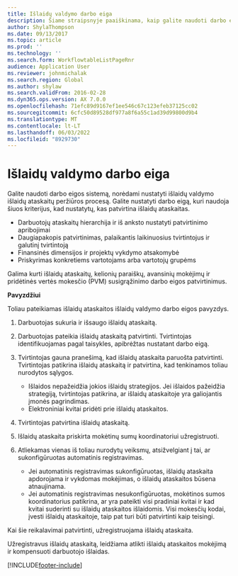 ```yaml
---
title: Išlaidų valdymo darbo eiga
description: Šiame straipsnyje paaiškinama, kaip galite naudoti darbo eigos sistemą programoje Microsoft Dynamics "365 Finance", kad nustatytumėte išlaidų ataskaitų peržiūros procesą išlaidų valdyme.
author: ShylaThompson
ms.date: 09/13/2017
ms.topic: article
ms.prod: ''
ms.technology: ''
ms.search.form: WorkflowtableListPageRnr
audience: Application User
ms.reviewer: johnmichalak
ms.search.region: Global
ms.author: shylaw
ms.search.validFrom: 2016-02-28
ms.dyn365.ops.version: AX 7.0.0
ms.openlocfilehash: 71efc89d9167ef1ee546c67c123efeb37125cc02
ms.sourcegitcommit: 6cfc50d89528df977a8f6a55c1ad39d99800d9b4
ms.translationtype: MT
ms.contentlocale: lt-LT
ms.lasthandoff: 06/03/2022
ms.locfileid: "8929730"
---
```

# <a name="expense-management-workflow"></a>Išlaidų valdymo darbo eiga

Galite naudoti darbo eigos sistemą, norėdami nustatyti išlaidų valdymo išlaidų ataskaitų peržiūros procesą. Galite nustatyti darbo eigą, kuri naudoja šiuos kriterijus, kad nustatytų, kas patvirtina išlaidų ataskaitas.

- Darbuotojų ataskaitų hierarchija ir iš anksto nustatyti patvirtinimo apribojimai
- Daugiapakopis patvirtinimas, palaikantis laikinuosius tvirtintojus ir galutinį tvirtintoją
- Finansinės dimensijos ir projektų vykdymo atsakomybė
- Priskyrimas konkretiems vartotojams arba vartotojų grupėms

Galima kurti išlaidų ataskaitų, kelionių paraiškų, avansinių mokėjimų ir pridėtinės vertės mokesčio (PVM) susigrąžinimo darbo eigos patvirtinimus.

**Pavyzdžiui**

Toliau pateikiamas išlaidų ataskaitos išlaidų valdymo darbo eigos pavyzdys.

1. Darbuotojas sukuria ir išsaugo išlaidų ataskaitą.
2. Darbuotojas pateikia išlaidų ataskaitą patvirtinti. Tvirtintojas identifikuojamas pagal taisykles, apibrėžtas nustatant darbo eigą.
3. Tvirtintojas gauna pranešimą, kad išlaidų ataskaita paruošta patvirtinti. Tvirtintojas patikrina išlaidų ataskaitą ir patvirtina, kad tenkinamos toliau nurodytos sąlygos.

    - Išlaidos nepažeidžia jokios išlaidų strategijos. Jei išlaidos pažeidžia strategiją, tvirtintojas patikrina, ar išlaidų ataskaitoje yra galiojantis įmonės pagrindimas.
    - Elektroniniai kvitai pridėti prie išlaidų ataskaitos.

4. Tvirtintojas patvirtina išlaidų ataskaitą.
5. Išlaidų ataskaita priskirta mokėtinų sumų koordinatoriui užregistruoti.
6. Atliekamas vienas iš toliau nurodytų veiksmų, atsižvelgiant į tai, ar sukonfigūruotas automatinis registravimas.

    - Jei automatinis registravimas sukonfigūruotas, išlaidų ataskaita apdorojama ir vykdomas mokėjimas, o išlaidų ataskaitos būsena atnaujinama.
    - Jei automatinis registravimas nesukonfigūruotas, mokėtinos sumos koordinatorius patikrina, ar yra pateikti visi pradiniai kvitai ir kad kvitai suderinti su išlaidų ataskaitos išlaidomis. Visi mokesčių kodai, įvesti išlaidų ataskaitoje, taip pat turi būti patvirtinti kaip teisingi.

Kai šie reikalavimai patvirtinti, užregistruojama išlaidų ataskaita.

Užregistravus išlaidų ataskaitą, leidžiama atlikti išlaidų ataskaitos mokėjimą ir kompensuoti darbuotojo išlaidas.


[!INCLUDE[footer-include](../includes/footer-banner.md)]